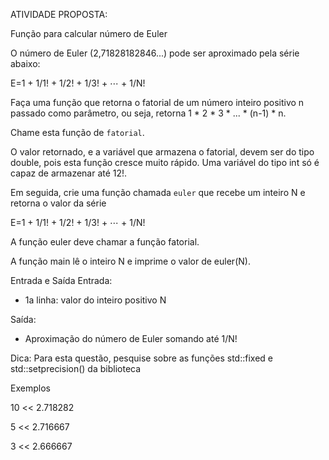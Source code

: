 ATIVIDADE PROPOSTA:

Função para calcular número de Euler

O número de Euler (2,71828182846...) pode ser aproximado pela série abaixo:

E=1 + 1/1! + 1/2! + 1/3! + ⋯ + 1/N!

Faça uma função que retorna o fatorial de um número inteiro positivo n passado como parâmetro, ou seja, retorna 1 * 2 * 3 * ... * (n-1) * n.

Chame esta função de `fatorial`.

O valor retornado, e a variável que armazena o fatorial, devem ser do tipo double, pois esta função cresce muito rápido. Uma variável do tipo int só é capaz de armazenar até 12!.

Em seguida, crie uma função chamada `euler` que recebe um inteiro N e retorna o valor da série

E=1 + 1/1! + 1/2! + 1/3! + ⋯ + 1/N!

A função euler deve chamar a função fatorial.

A função main lê o inteiro N e imprime o valor de euler(N).

Entrada e Saída
Entrada:

* 1a linha: valor do inteiro positivo N

Saída:

* Aproximação do número de Euler somando até 1/N!

Dica: Para esta questão, pesquise sobre as funções std::fixed e std::setprecision() da biblioteca <iomanip>

Exemplos
>>
10
<<
2.718282
>>
5
<<
2.716667
>>
3
<<
2.666667